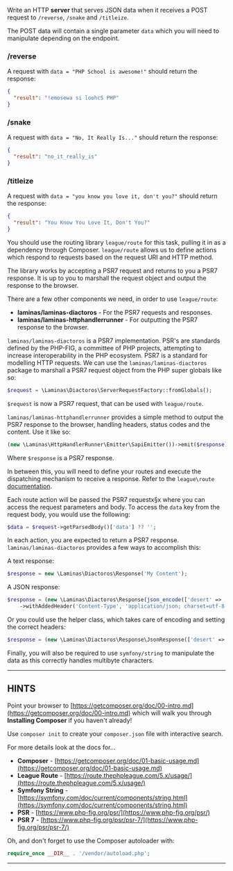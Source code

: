 Write an HTTP **server** that serves JSON data when it receives a POST request to `/reverse`, `/snake` and `/titleize`. 

The POST data will contain a single parameter `data` which you will need to manipulate depending on the endpoint.

### /reverse  

A request with `data = "PHP School is awesome!"` should return the response:

```json
{
  "result": "!emosewa si loohcS PHP"
}
```

### /snake  

A request with `data = "No, It Really Is..."` should return the response:

```json
{
  "result": "no_it_really_is"
}
```

### /titleize  

A request with `data = "you know you love it, don't you?"` should return the response:

```json
{
  "result": "You Know You Love It, Don't You?"
}
```

You should use the routing library `league/route` for this task, pulling it in as a dependency through Composer. `league/route` allows us to define actions which respond to requests based on the request URI and HTTP method.

The library works by accepting a PSR7 request and returns to you a PSR7 response. It is up to you to marshall the request object and output the response to the browser.

There are a few other components we need, in order to use `league/route`:

 * **laminas/laminas-diactoros** - For the PSR7 requests and responses.
 * **laminas/laminas-httphandlerrunner** - For outputting the PSR7 response to the browser.

`laminas/laminas-diactoros` is a PSR7 implementation. PSR's are standards defined by the PHP-FIG, a committee of PHP projects, attempting to increase interoperability in the PHP ecosystem. PSR7 is a standard for modelling HTTP requests. We can use the `laminas/laminas-diactoros` package to marshall a PSR7 request object from the PHP super globals like so:

```php
$request = \Laminas\Diactoros\ServerRequestFactory::fromGlobals();
```

`$request` is now a PSR7 request, that can be used with `league/route`.

`laminas/laminas-httphandlerrunner` provides a simple method to output the PSR7 response to the browser, handling headers, status codes and the content. Use it like so:

```php
(new \Laminas\HttpHandlerRunner\Emitter\SapiEmitter())->emit($response);
```

Where `$response` is a PSR7 response.

In between this, you will need to define your routes and execute the dispatching mechanism to receive a response. Refer to the `league\route` [documentation](https://route.thephpleague.com/5.x/usage/).

Each route action will be passed the PSR7 requestx§x where you can access the request parameters and body. To access the `data` key from the request body, you would use the following:

```php
$data = $request->getParsedBody()['data'] ?? '';
```

In each action, you are expected to return a PSR7 response. `laminas/laminas-diactoros` provides a few ways to accomplish this:

A text response:

```php
$response = new \Laminas\Diactoros\Response('My Content');
```

A JSON response:

```php
$response = (new \Laminas\Diactoros\Response(json_encode(['desert' => 'cookies'])))
    ->withAddedHeader('Content-Type', 'application/json; charset=utf-8'');
```

Or you could use the helper class, which takes care of encoding and setting the correct headers:

```php
$response = (new \Laminas\Diactoros\Response\JsonResponse(['desert' => 'cookies']));
```

Finally, you will also be required to use `symfony/string` to manipulate the data as this correctly handles multibyte characters. 

----------------------------------------------------------------------
## HINTS

Point your browser to [https://getcomposer.org/doc/00-intro.md](https://getcomposer.org/doc/00-intro.md) which will walk you through **Installing Composer** if you haven't already!

Use `composer init` to create your `composer.json` file with interactive search. 

For more details look at the docs for...

* **Composer** - [https://getcomposer.org/doc/01-basic-usage.md](https://getcomposer.org/doc/01-basic-usage.md) 
* **League Route** - [https://route.thephpleague.com/5.x/usage/](https://route.thephpleague.com/5.x/usage/)
* **Symfony String** - [https://symfony.com/doc/current/components/string.html](https://symfony.com/doc/current/components/string.html)
* **PSR** - [https://www.php-fig.org/psr/](https://www.php-fig.org/psr/)
* **PSR 7** - [https://www.php-fig.org/psr/psr-7/](https://www.php-fig.org/psr/psr-7/)
  
Oh, and don't forget to use the Composer autoloader with:

```php
require_once __DIR__ . '/vendor/autoload.php';
```
----------------------------------------------------------------------
